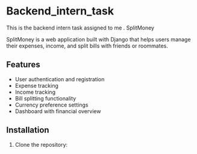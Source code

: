 # Backend_intern_task
This is the backend intern task assigned to me .
 SplitMoney

SplitMoney is a web application built with Django that helps users manage their expenses, income, and split bills with friends or roommates.

## Features

- User authentication and registration
- Expense tracking
- Income tracking
- Bill splitting functionality
- Currency preference settings
- Dashboard with financial overview

## Installation

1. Clone the repository:
